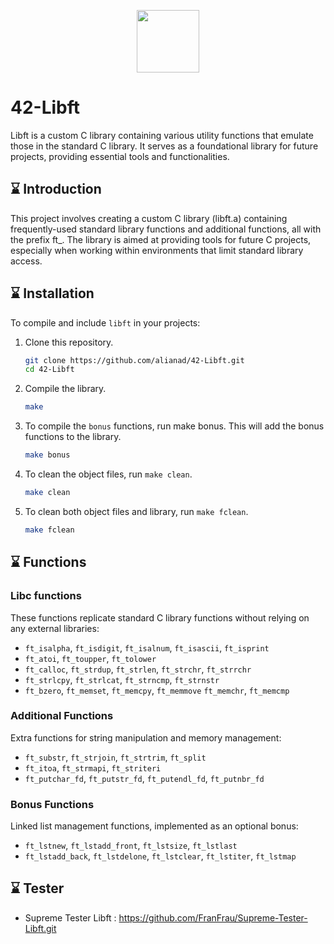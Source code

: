 <p align="center">
    <img width="100" src="https://github.com/user-attachments/assets/da89a02a-c161-486f-838b-8ca24aeb10e4">
</p>

# 42-Libft
Libft is a custom C library containing various utility functions that emulate those in the standard C library. It serves as a foundational library for future projects, providing essential tools and functionalities.

## ⌛ Introduction
This project involves creating a custom C library (libft.a) containing frequently-used standard library functions and additional functions, all with the prefix ft_. 
The library is aimed at providing tools for future C projects, especially when working within environments that limit standard library access.

## ⌛ Installation
To compile and include `libft` in your projects:

1. Clone this repository.
   ```bash
   git clone https://github.com/alianad/42-Libft.git
   cd 42-Libft

2. Compile the library.
   ```bash
   make

3. To compile the `bonus` functions, run make bonus. This will add the bonus functions to the library.
   ```bash
   make bonus

4. To clean the object files, run `make clean`.
   ```bash
   make clean

5. To clean both object files and library, run `make fclean`.
   ```bash
   make fclean

## ⌛ Functions
### Libc functions
These functions replicate standard C library functions without relying on any external libraries:

+ `ft_isalpha`, `ft_isdigit`, `ft_isalnum`, `ft_isascii`, `ft_isprint`
+ `ft_atoi`, `ft_toupper`, `ft_tolower`
+ `ft_calloc`, `ft_strdup`, `ft_strlen`, `ft_strchr`, `ft_strrchr`
+ `ft_strlcpy`, `ft_strlcat`, `ft_strncmp`, `ft_strnstr`
+ `ft_bzero`, `ft_memset`, `ft_memcpy`, `ft_memmove` `ft_memchr`, `ft_memcmp`

### Additional Functions
Extra functions for string manipulation and memory management:

+ `ft_substr`, `ft_strjoin`, `ft_strtrim`, `ft_split`
+ `ft_itoa`, `ft_strmapi`, `ft_striteri`
+ `ft_putchar_fd`, `ft_putstr_fd`, `ft_putendl_fd`, `ft_putnbr_fd`

### Bonus Functions
Linked list management functions, implemented as an optional bonus:

+ `ft_lstnew`, `ft_lstadd_front`, `ft_lstsize`, `ft_lstlast`
+ `ft_lstadd_back`, `ft_lstdelone`, `ft_lstclear`, `ft_lstiter`, `ft_lstmap`

## ⌛ Tester
- Supreme Tester Libft : https://github.com/FranFrau/Supreme-Tester-Libft.git
